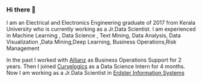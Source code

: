 ### Hi there 👋


I am an Electrical and Electronics Engineering graduate of 2017 from Kerala University who is currently working as a Jr.Data Scientist.
I am experienced in  Machine Learning , Data Science , Text Mining, Data Analysis, Data Visualization ,Data Mining,Deep Learning, Business Operations,Risk Management

In the past I worked with [Allianz](https://www.agcs.allianz.com/) as Business Operations Support for 2 years. Then I joined [Curvelogics](https://www.curvelogics.com/) as a Data Science Intern for 4 months. Now I am working as a Jr.Data Scientist in [Erdster Information Systems](https://erdster.co.in/) 



